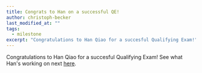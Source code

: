 ```yaml
---
title: Congrats to Han on a successful QE!
author: christoph-becker
last_modified_at: ""
tags: 
  - milestone
excerpt: "Congratulations to Han Qiao for a succesful Qualifying Exam!" 
---
```


Congratulations to Han Qiao for a succesful Qualifying Exam! See what Han's working on next [here](../_members/han-qiao).